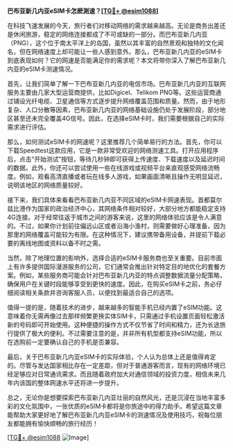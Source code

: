 **巴布亚新几内亚eSIM卡怎麽測速？[[TG💪+ @esim1088](https://t.me/s/esim1088)]**

在科技飞速发展的今天，旅行者们对移动网络的需求越来越高。无论是商务出差还是休闲旅游，稳定的网络连接都成了不可或缺的一部分。而巴布亚新几内亚（PNG），这个位于南太平洋上的岛国，虽然以其丰富的自然景观和独特的文化闻名，但在网络速度上却可能让一些人感到意外。那么，巴布亚新几内亚的eSIM卡到底表现如何？它的网速是否能满足你的需求呢？本文将带你深入了解巴布亚新几内亚的eSIM卡测速情况。

首先，让我们简单了解一下巴布亚新几内亚的电信市场。巴布亚新几内亚的互联网服务主要由几家大型运营商提供，比如Digicel、Telikom PNG等。这些运营商通过铺设光纤电缆、卫星通信等方式逐步提升网络覆盖范围和质量。然而，由于地形复杂、人口分散等因素，巴布亚新几内亚的网络基础设施仍处于发展阶段，部分地区甚至还未完全覆盖4G信号。因此，在选择eSIM卡时，我们需要根据自己的实际需求进行评估。

那么，如何测试eSIM卡的网速呢？这里推荐几个简单易行的方法。首先，你可以下载Speedtest这款应用，它是一款非常受欢迎的网络测速工具。打开应用程序后，点击“开始测试”按钮，等待几秒钟即可获得上传速度、下载速度以及延迟时间的数据。此外，你还可以尝试使用一些在线游戏或视频平台来直观感受网络流畅度。例如，观看高清直播或者玩在线多人游戏，如果画面清晰且操作无明显延迟，说明该地区的网络质量较好。

接下来，我们具体来看看巴布亚新几内亚不同区域的eSIM卡网速表现。首都莫尔兹比港作为国家的政治经济中心，其网络条件相对较好，大部分地方都能稳定支持4G连接。对于经常往返于城市之间的游客来说，这里的网络体验应该是令人满意的。不过，如果你计划前往偏远山区或者沿海小渔村，则需要做好心理准备，因为那里的网络覆盖可能较为有限。在这种情况下，建议携带备用设备，并提前下载必要的离线地图或资料以备不时之需。

当然，除了地理位置的影响外，选择合适的eSIM卡服务商也至关重要。目前市面上有许多提供国际漫游服务的公司，它们通常会推出针对特定目的地优化的套餐方案。例如，某些服务商可能会针对巴布亚新几内亚的特点调整数据流量分配策略，确保用户在关键时段能够享受到更快的速度。因此，在购买eSIM卡之前，务必仔细阅读相关条款并咨询客服人员，以便找到最适合自己的选项。

值得一提的是，随着技术的进步，越来越多的智能手机已经内置了eSIM功能。这意味着你无需再像过去那样频繁更换实体SIM卡，只需通过手机设置页面轻松激活新的号码即可开始使用。这种便捷的操作方式不仅节省了时间和精力，还为长途旅行提供了极大的便利。不过需要注意的是，并非所有机型都支持eSIM功能，所以在选购前一定要确认自己的手机是否兼容。

最后，关于巴布亚新几内亚eSIM卡的实际体验，个人认为总体上还是值得肯定的。尽管与发达国家相比存在一定差距，但对于普通游客而言，现有的网络环境已经足够应对日常通讯需求。而且随着政府加大对通信领域的投资力度，相信未来几年内该国的整体网速水平还将进一步提升。

总之，无论你是想要探索巴布亚新几内亚壮丽的自然风光，还是沉浸在当地丰富多彩的文化氛围中，一张优质的eSIM卡都将是你旅途中的得力助手。希望这篇文章能帮助大家更好地了解巴布亚新几内亚eSIM卡的测速情况及使用技巧，祝每位朋友都能拥有愉快顺畅的旅行经历！

[[TG💪+ @esim1088](https://t.me/s/esim1088) ![Image](https://i.postimg.cc/4NQfJmqS/Snipaste-2025-05-13-00-14-12.png)]